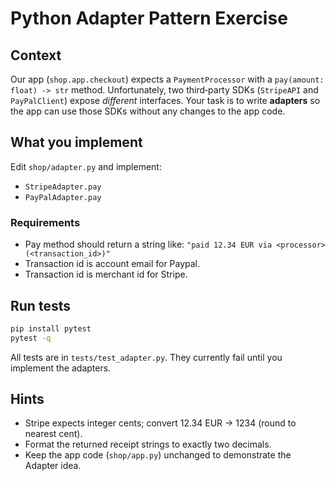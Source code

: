 # Python Adapter Pattern Exercise

## Context

Our app (`shop.app.checkout`) expects a `PaymentProcessor` with a `pay(amount: float) -> str` method.
Unfortunately, two third‑party SDKs (`StripeAPI` and `PayPalClient`) expose *different* interfaces.
Your task is to write **adapters** so the app can use those SDKs without any changes to the app code.

## What you implement

Edit `shop/adapter.py` and implement:

- `StripeAdapter.pay`
- `PayPalAdapter.pay`

### Requirements

- Pay method should return a string like: `"paid 12.34 EUR via <processor> (<transaction_id>)"`
- Transaction id is account email for Paypal.
- Transaction id is merchant id for Stripe.

## Run tests

```bash
pip install pytest
pytest -q
```

All tests are in `tests/test_adapter.py`. They currently fail until you implement the adapters.

## Hints

- Stripe expects integer cents; convert 12.34 EUR -> 1234 (round to nearest cent).
- Format the returned receipt strings to exactly two decimals.
- Keep the app code (`shop/app.py`) unchanged to demonstrate the Adapter idea.
